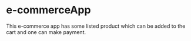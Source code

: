 # e-commerceApp
This e-commerce app has some listed product which can be added to the cart and one can make payment. 
